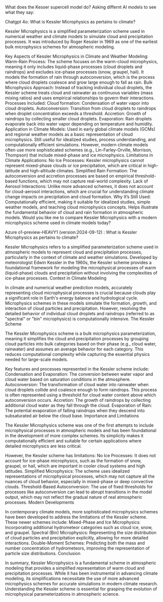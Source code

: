 What does the Kesser supercell model do? 
Asking differnt AI models to see what they say: 


Chatgpt 4o: What is Kessler Microphysics as pertains to climate? 

Kessler Microphysics is a simplified parameterization scheme used in numerical weather and climate models to simulate cloud and precipitation processes. It was introduced by Roger Kessler in 1969 as one of the earliest bulk microphysics schemes for atmospheric modeling.

Key Aspects of Kessler Microphysics in Climate and Weather Modeling:
Warm-Rain Process:
The scheme focuses on the warm-cloud microphysics, meaning it only includes liquid-phase processes (cloud droplets and raindrops) and excludes ice-phase processes (snow, graupel, hail).
It models the formation of rain through autoconversion, which is the process where cloud droplets coalesce and grow large enough to fall as rain.
Bulk Microphysics Approach:
Instead of tracking individual cloud droplets, the Kessler scheme treats cloud and rainwater as continuous variables (mass mixing ratios) and uses empirical relationships to govern their interactions.
Processes Included:
Cloud formation: Condensation of water vapor into cloud droplets.
Autoconversion: Transition from cloud droplets to raindrops when droplet concentration exceeds a threshold.
Accretion: Growth of raindrops by collecting smaller cloud droplets.
Evaporation: Rain droplets evaporate back into water vapor depending on temperature and humidity.
Application in Climate Models:
Used in early global climate models (GCMs) and regional weather models as a basic representation of cloud microphysics.
Still useful for idealized studies, process understanding, and computationally efficient simulations.
However, modern climate models often use more sophisticated schemes (e.g., Lin-Farley-Orville, Morrison, Thompson) that include mixed-phase and ice microphysics.
Limitations in Climate Applications:
No Ice Processes: Kessler microphysics cannot represent mixed-phase clouds or ice precipitation, which are critical in high-latitude and high-altitude climates.
Simplified Rain Formation: The autoconversion and accretion processes are based on empirical threshold-based functions, which may not capture real-world complexity.
Lack of Aerosol Interactions: Unlike more advanced schemes, it does not account for cloud-aerosol interactions, which are crucial for understanding climate change impacts on precipitation and cloud formation.
Why It’s Still Used:
Computationally efficient, making it suitable for idealized studies, simple weather models, and teaching cloud microphysics concepts.
Helps illustrate the fundamental behavior of cloud and rain formation in atmospheric models.
Would you like me to compare Kessler Microphysics with a modern microphysics scheme used in climate models today?

Azure o1-preview-HEAVY1 (version:2024-09-12) : What is Kessler Microphysics as pertains to climate? 

Kessler Microphysics refers to a simplified parameterization scheme used in atmospheric models to represent cloud and precipitation processes, particularly in the context of climate and weather simulations. Developed by meteorologist Edwin Kessler in the 1960s, the Kessler scheme provides a foundational framework for modeling the microphysical processes of warm (liquid-phase) clouds and precipitation without involving the complexities of ice-phase processes.
Context in Climate Modeling
 
In climate and numerical weather prediction models, accurately representing cloud microphysical processes is crucial because clouds play a significant role in Earth's energy balance and hydrological cycle. Microphysics schemes in these models simulate the formation, growth, and interaction of cloud particles and precipitation. However, resolving the detailed behavior of individual cloud droplets and raindrops (referred to as "spectral" or "bin" microphysics) is computationally intensive.
The Kessler Scheme
 
The Kessler Microphysics scheme is a bulk microphysics parameterization, meaning it simplifies the cloud and precipitation processes by grouping cloud particles into bulk categories based on their phase (e.g., cloud water, rainwater) and assumes an average behavior for each category. This reduces computational complexity while capturing the essential physics needed for large-scale models.

Key features and processes represented in the Kessler scheme include:
Condensation and Evaporation: The conversion between water vapor and cloud water based on saturation conditions in the atmosphere.
Autoconversion: The transformation of cloud water into rainwater when cloud droplets collide and coalesce enough to form raindrops. This process is often represented using a threshold for cloud water content above which autoconversion occurs.
Accretion: The growth of raindrops by collecting additional cloud water as they fall through the cloud.
Evaporation of Rain: The potential evaporation of falling raindrops when they descend into subsaturated air below the cloud base.
Importance and Limitations
 
The Kessler Microphysics scheme was one of the first attempts to include microphysical processes in atmospheric models and has been foundational in the development of more complex schemes. Its simplicity makes it computationally efficient and suitable for certain applications where detailed microphysics are less critical.

However, the Kessler scheme has limitations:
No Ice Processes: It does not account for ice-phase microphysics, such as the formation of snow, graupel, or hail, which are important in cooler cloud systems and high latitudes.
Simplified Microphysics: The scheme uses idealized representations of microphysical processes, which may not capture all the nuances of cloud behavior, especially in mixed-phase or deep convective clouds.
Threshold-Based Autoconversion: The use of fixed thresholds for processes like autoconversion can lead to abrupt transitions in the model output, which may not reflect the gradual nature of real atmospheric processes.
Modern Developments
 
In contemporary climate models, more sophisticated microphysics schemes have been developed to address the limitations of the Kessler scheme. These newer schemes include:
Mixed-Phase and Ice Microphysics: Incorporating additional hydrometeor categories such as cloud ice, snow, and graupel.
Spectral (Bin) Microphysics: Representing the size distribution of cloud particles and precipitation explicitly, allowing for more detailed interactions.
Double-Moment Schemes: Predicting both the mass and number concentration of hydrometeors, improving the representation of particle size distributions.
Conclusion
 
In summary, Kessler Microphysics is a fundamental scheme in atmospheric modeling that provides a simplified representation of warm cloud and precipitation processes. While it has been instrumental in advancing climate modeling, its simplifications necessitate the use of more advanced microphysics schemes for accurate simulations in modern climate research. Understanding the Kessler scheme is essential for grasping the evolution of microphysical parameterizations in atmospheric science.





